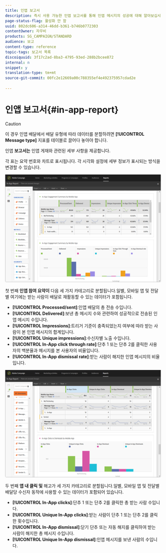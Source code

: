 ```yaml
---
title: 인앱 보고서
description: 즉시 사용 가능한 인앱 보고서를 통해 인앱 메시지의 성공에 대해 알아보십시오.
page-status-flag: 활성화 안 함
uuid: 802dc606-a314-46dd-b361-b746b0772303
contentOwner: 자우비
products: SG_CAMPAIGN/STANDARD
audience: 보고
content-type: reference
topic-tags: 보고서 목록
discoiquuid: 3f17c2ad-8ba3-4795-93ed-288b2bcee872
internal: n
snippet: y
translation-type: tm+mt
source-git-commit: 00fc2e12669a00c788355ef4e492375957cdad2e

---
```



# 인앱 보고서{#in-app-report}

>[!CAUTION]
>
>이 경우 인앱 배달에서 배달 유형에 따라 데이터를 분할하려면 **[!UICONTROL Message type]** 지표를 테이블로 끌어다 놓아야 합니다.

인앱 **보고서는** 인앱 게재와 관련된 세부 사항을 제공합니다.

각 표는 요약 번호와 차트로 표시됩니다. 각 시각화 설정에 세부 정보가 표시되는 방식을 변경할 수 있습니다.

![](assets/inapp_report.png)

첫 번째 **인앱 참여 요약이** 다음 세 가지 카테고리로 분할됩니다.일별, 모바일 앱 및 전달별 여기에는 받는 사람이 배달로 재활동할 수 있는 데이터가 포함됩니다.

* **[!UICONTROL Processed/sent]**:인앱 배달의 총 전송 수입니다.
* **[!UICONTROL Delivered]**:보낸 총 메시지 수와 관련하여 성공적으로 전송된 인앱 메시지 수입니다.
* **[!UICONTROL Impressions]**:트리거 기준이 충족되었는지 여부에 따라 받는 사람이 본 인앱 메시지의 합계입니다.
* **[!UICONTROL Unique impressions]**:수신자별 노출 수입니다.
* **[!UICONTROL In-App click through rate]**:단추 1 또는 단추 2를 클릭한 사용자의 백분율과 메시지를 본 사용자의 비율입니다.
* **[!UICONTROL In-App dismissal rate]**:받는 사람이 해지한 인앱 메시지의 비율입니다.

![](assets/inapp_report_1.png)

두 번째 **앱 내 클릭 및** 해고가 세 가지 카테고리로 분할됩니다.일별, 모바일 앱 및 전달별 배달당 수신자 동작에 사용할 수 있는 데이터가 포함되어 있습니다.

* **[!UICONTROL In-App clicks]**:단추 1 또는 단추 2를 클릭한 총 받는 사람 수입니다.
* **[!UICONTROL Unique In-App clicks]**:받는 사람이 단추 1 또는 단추 2를 클릭한 횟수입니다.
* **[!UICONTROL In-App dismissal]**:닫기 단추 또는 자동 해지를 클릭하여 받는 사람이 해지한 총 메시지 수입니다.
* **[!UICONTROL Unique In-App dismissal]**:인앱 메시지를 보낸 사람의 수입니다.

